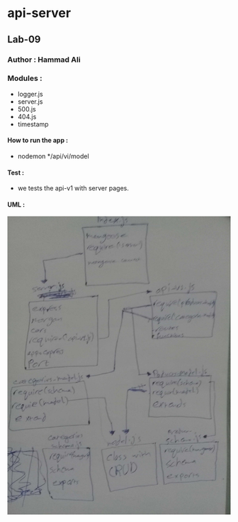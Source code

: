 # api-server
## Lab-09

### Author : Hammad Ali

### Modules :
* logger.js
* server.js
* 500.js
* 404.js
* timestamp

#### How to run the app : 
* nodemon
*/api/vi/model

#### Test :
* we tests the api-v1 with server pages.

#### UML :
![image](./assest/whiteboard-lab09.jpg)
